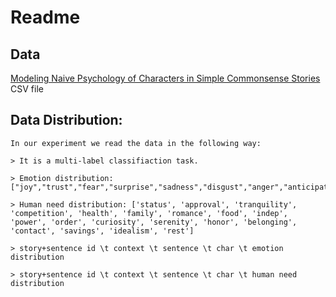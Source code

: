 # Readme

## Data 
[Modeling Naive Psychology of Characters in Simple Commonsense Stories](https://uwnlp.github.io/storycommonsense/)
CSV file


## Data Distribution:
~~~
In our experiment we read the data in the following way: 

> It is a multi-label classifiaction task. 

> Emotion distribution: ["joy","trust","fear","surprise","sadness","disgust","anger","anticipation"]

> Human need distribution: ['status', 'approval', 'tranquility', 'competition', 'health', 'family', 'romance', 'food', 'indep', 'power', 'order', 'curiosity', 'serenity', 'honor', 'belonging', 'contact', 'savings', 'idealism', 'rest']

> story+sentence id \t context \t sentence \t char \t emotion distribution 

> story+sentence id \t context \t sentence \t char \t human need distribution 
~~~
